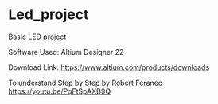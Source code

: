 # Led_project
Basic LED project

Software Used: Altium Designer 22

Download Link: https://www.altium.com/products/downloads

To understand Step by Step by Robert Feranec
https://youtu.be/PqFtSpAXB9Q 

